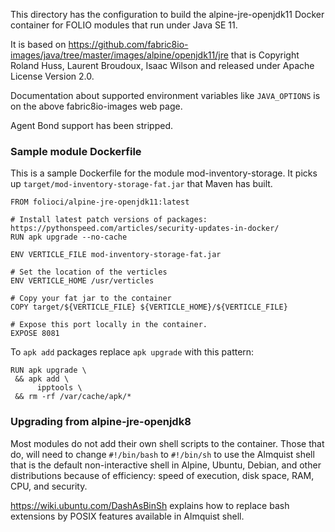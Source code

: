 This directory has the configuration to build the alpine-jre-openjdk11
Docker container for FOLIO modules that run under Java SE 11.

It is based on
https://github.com/fabric8io-images/java/tree/master/images/alpine/openjdk11/jre
that is Copyright Roland Huss, Laurent Broudoux, Isaac Wilson and released under
Apache License Version 2.0.

Documentation about supported environment variables like `JAVA_OPTIONS`
is on the above fabric8io-images web page.

Agent Bond support has been stripped.

### Sample module Dockerfile

This is a sample Dockerfile for the module mod-inventory-storage.
It picks up `target/mod-inventory-storage-fat.jar` that Maven has built.

```
FROM folioci/alpine-jre-openjdk11:latest

# Install latest patch versions of packages: https://pythonspeed.com/articles/security-updates-in-docker/
RUN apk upgrade --no-cache

ENV VERTICLE_FILE mod-inventory-storage-fat.jar

# Set the location of the verticles
ENV VERTICLE_HOME /usr/verticles

# Copy your fat jar to the container
COPY target/${VERTICLE_FILE} ${VERTICLE_HOME}/${VERTICLE_FILE}

# Expose this port locally in the container.
EXPOSE 8081
```

To `apk add` packages replace `apk upgrade` with this pattern:

```
RUN apk upgrade \
 && apk add \
      ipptools \
 && rm -rf /var/cache/apk/*
```

### Upgrading from alpine-jre-openjdk8

Most modules do not add their own shell scripts to the container. Those that do, will need to
change `#!/bin/bash` to `#!/bin/sh` to use the Almquist shell that is the default
non-interactive shell in Alpine, Ubuntu, Debian, and other distributions because
of efficiency: speed of execution, disk space, RAM, CPU, and security.

https://wiki.ubuntu.com/DashAsBinSh explains how to replace bash extensions by
POSIX features available in Almquist shell.

